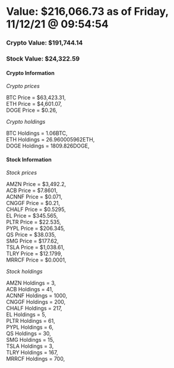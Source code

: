 # Value: $216,066.73 as of Friday, 11/12/21 @ 09:54:54 

### Crypto Value: $191,744.14

### Stock Value: $24,322.59

#### Crypto Information 
*Crypto prices* 

BTC Price = $63,423.31,  
ETH Price = $4,601.07,  
DOGE Price = $0.26,  


*Crypto holdings* 

BTC Holdings = 1.06BTC,  
ETH Holdings = 26.960005962ETH,  
DOGE Holdings = 1809.826DOGE,  


#### Stock Information 

*Stock prices* 

AMZN Price = $3,492.2,  
ACB Price = $7.8601,  
ACNNF Price = $0.071,  
CNGGF Price = $0.21,  
CHALF Price = $0.5295,  
EL Price = $345.565,  
PLTR Price = $22.535,  
PYPL Price = $206.345,  
QS Price = $38.035,  
SMG Price = $177.62,  
TSLA Price = $1,038.61,  
TLRY Price = $12.1799,  
MRRCF Price = $0.0001,  


*Stock holdings* 

AMZN Holdings = 3,  
ACB Holdings = 41,  
ACNNF Holdings = 1000,  
CNGGF Holdings = 200,  
CHALF Holdings = 217,  
EL Holdings = 5,  
PLTR Holdings = 61,  
PYPL Holdings = 6,  
QS Holdings = 30,  
SMG Holdings = 15,  
TSLA Holdings = 3,  
TLRY Holdings = 167,  
MRRCF Holdings = 700,  


